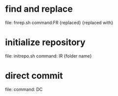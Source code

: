 # find and replace
file: fnrep.sh		command:FR {replaced} {replaced with}

# initialize repository
file: initrepo.sh	command: IR {folder name}

# direct commit
file: <unknown> 	command: DC
